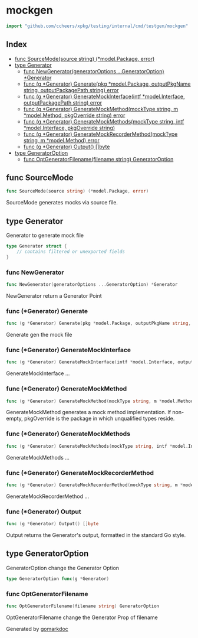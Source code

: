 <!-- Code generated by gomarkdoc. DO NOT EDIT -->

# mockgen

```go
import "github.com/ccheers/xpkg/testing/internal/cmd/testgen/mockgen"
```

## Index

- [func SourceMode(source string) (*model.Package, error)](<#func-sourcemode>)
- [type Generator](<#type-generator>)
  - [func NewGenerator(generatorOptions ...GeneratorOption) *Generator](<#func-newgenerator>)
  - [func (g *Generator) Generate(pkg *model.Package, outputPkgName string, outputPackagePath string) error](<#func-generator-generate>)
  - [func (g *Generator) GenerateMockInterface(intf *model.Interface, outputPackagePath string) error](<#func-generator-generatemockinterface>)
  - [func (g *Generator) GenerateMockMethod(mockType string, m *model.Method, pkgOverride string) error](<#func-generator-generatemockmethod>)
  - [func (g *Generator) GenerateMockMethods(mockType string, intf *model.Interface, pkgOverride string)](<#func-generator-generatemockmethods>)
  - [func (g *Generator) GenerateMockRecorderMethod(mockType string, m *model.Method) error](<#func-generator-generatemockrecordermethod>)
  - [func (g *Generator) Output() []byte](<#func-generator-output>)
- [type GeneratorOption](<#type-generatoroption>)
  - [func OptGeneratorFilename(filename string) GeneratorOption](<#func-optgeneratorfilename>)


## func SourceMode

```go
func SourceMode(source string) (*model.Package, error)
```

SourceMode generates mocks via source file.

## type Generator

Generator to generate mock file

```go
type Generator struct {
    // contains filtered or unexported fields
}
```

### func NewGenerator

```go
func NewGenerator(generatorOptions ...GeneratorOption) *Generator
```

NewGenerator return a Generator Point

### func \(\*Generator\) Generate

```go
func (g *Generator) Generate(pkg *model.Package, outputPkgName string, outputPackagePath string) error
```

Generate gen the mock file

### func \(\*Generator\) GenerateMockInterface

```go
func (g *Generator) GenerateMockInterface(intf *model.Interface, outputPackagePath string) error
```

GenerateMockInterface ...

### func \(\*Generator\) GenerateMockMethod

```go
func (g *Generator) GenerateMockMethod(mockType string, m *model.Method, pkgOverride string) error
```

GenerateMockMethod generates a mock method implementation. If non\-empty, pkgOverride is the package in which unqualified types reside.

### func \(\*Generator\) GenerateMockMethods

```go
func (g *Generator) GenerateMockMethods(mockType string, intf *model.Interface, pkgOverride string)
```

GenerateMockMethods ...

### func \(\*Generator\) GenerateMockRecorderMethod

```go
func (g *Generator) GenerateMockRecorderMethod(mockType string, m *model.Method) error
```

GenerateMockRecorderMethod ...

### func \(\*Generator\) Output

```go
func (g *Generator) Output() []byte
```

Output returns the Generator's output, formatted in the standard Go style.

## type GeneratorOption

GeneratorOption change the Generator Option

```go
type GeneratorOption func(g *Generator)
```

### func OptGeneratorFilename

```go
func OptGeneratorFilename(filename string) GeneratorOption
```

OptGeneratorFilename change the Generator Prop of filename



Generated by [gomarkdoc](<https://github.com/princjef/gomarkdoc>)
